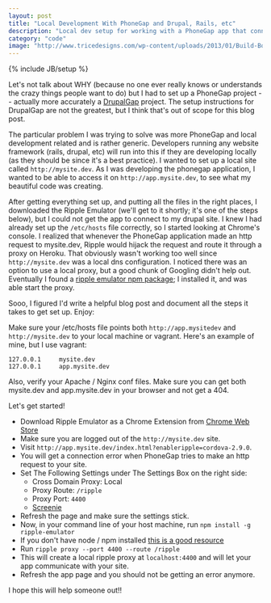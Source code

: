 ```yaml
---
layout: post
title: "Local Development With PhoneGap and Drupal, Rails, etc"
description: "Local dev setup for working with a PhoneGap app that connects to a locally hosted site."
category: "code"
image: "http://www.tricedesigns.com/wp-content/uploads/2013/01/Build-Bot-Preview.png"
---
```

{% include JB/setup %}

Let's not talk about WHY (because no one ever really knows or understands the crazy things people want to do) but I had to set up a PhoneGap project -- actually more accurately a [DrupalGap](http://drupalgap.org) project. The setup instructions for DrupalGap are not the greatest, but I think that's out of scope for this blog post.

The particular problem I was trying to solve was more PhoneGap and local development related and is rather generic. Developers running any website framework (rails, drupal, etc) will run into this if they are developing locally (as they should be since it's a best practice). I wanted to set up a local site called `http://mysite.dev`. As I was developing the phonegap application, I wanted to be able to access it on `http://app.mysite.dev`, to see what my beautiful code was creating.

After getting everything set up, and putting all the files in the right places, I downloaded the Ripple Emulator (we'll get to it shortly; it's one of the steps below), but I could not get the app to connect to my drupal site.  I knew I had already set up the `/etc/hosts` file correctly, so I started looking at Chrome's console.  I realized that whenever the PhoneGap application made an http request to mysite.dev, Ripple would hijack the request and route it through a proxy on Heroku. That obviously wasn't working too well since `http://mysite.dev` was a local dns configuration.  I noticed there was an option to use a local proxy, but a good chunk of Googling didn't help out.  Eventually I found a [ripple emulator npm package](https://npmjs.org/package/ripple-emulator);  I installed it, and was able start the proxy.

Sooo, I figured I'd write a helpful blog post and document all the steps it takes to get set up.  Enjoy:

Make sure your /etc/hosts file points both `http://app.mysitedev` and `http://mysite.dev` to your local machine or vagrant. Here's an example of mine, but I use vagrant:

    127.0.0.1     mysite.dev
    127.0.0.1     app.mysite.dev

Also, verify your Apache / Nginx conf files.  Make sure you can get both mysite.dev and app.mysite.dev in your browser and not get a 404.

Let's get started!

* Download Ripple Emulator as a Chrome Extension from [Chrome Web Store](https://chrome.google.com/webstore/detail/ripple-emulator-beta/geelfhphabnejjhdalkjhgipohgpdnoc)
* Make sure you are logged out of the `http://mysite.dev` site.
* Visit `http://app.mysite.dev/index.html?enableripple=cordova-2.9.0`.
* You will get a connection error when PhoneGap tries to make an http request to your site.
* Set The Following Settings under The Settings Box on the right side:
    * Cross Domain Proxy: Local
    * Proxy Route: `/ripple`
    * Proxy Port: `4400`
    * [Screenie](https://www.monosnap.com/image/QijT8Q0e5Z3A8FG5bnzLQqBNz)
* Refresh the page and make sure the settings stick.
* Now, in your command line of your host machine, run `npm install -g ripple-emulator`
* If you don't have node / npm installed [this is a good resource](http://shapeshed.com/setting-up-nodejs-and-npm-on-mac-osx/)
* Run `ripple proxy --port 4400 --route /ripple`
* This will create a local ripple proxy at `localhost:4400` and will let your app communicate with your site.
* Refresh the app page and you should not be getting an error anymore.

I hope this will help someone out!!

